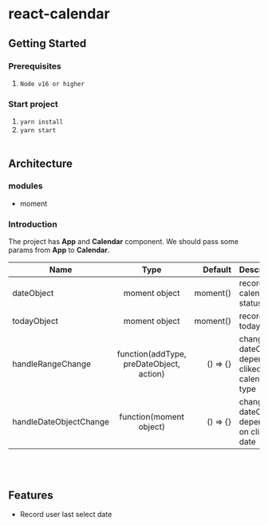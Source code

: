# react-calendar

## Getting Started

### Prerequisites

1. `Node v16 or higher`

### Start project

1. `yarn install`
2. `yarn start`
   <br><br>

## Architecture

### modules

- moment

### Introduction

The project has **App** and **Calendar** component. We should pass some params from **App** to **Calendar**.

| Name                   |                   Type                   |  Default | Description                                      |
| ---------------------- | :--------------------------------------: | -------: | ------------------------------------------------ |
| dateObject             |              moment object               | moment() | record calendar status                           |
| todayObject            |              moment object               | moment() | record today                                     |
| handleRangeChange      | function(addType, preDateObject, action) | () => {} | change dateObject depend on cliked calendar type |
| handleDateObjectChange |         function(moment object)          | () => {} | change dateObject dependd on cliked date         |

<br><br>

## Features

- Record user last select date
